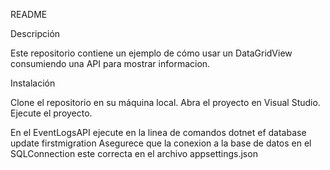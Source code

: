 
README

Descripción

Este repositorio contiene un ejemplo de cómo usar un DataGridView consumiendo una API para mostrar informacion.

Instalación

Clone el repositorio en su máquina local.
Abra el proyecto en Visual Studio.
Ejecute el proyecto.

En el EventLogsAPI ejecute en la linea de comandos
dotnet ef database update firstmigration
Asegurece que la conexion a la base de datos en el SQLConnection este correcta en el archivo appsettings.json
